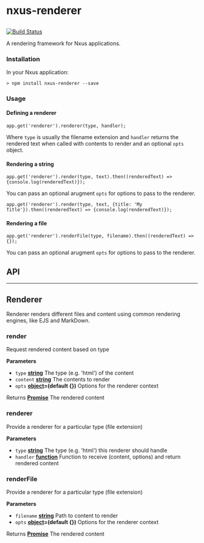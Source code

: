 # nxus-renderer

## 

[![Build Status](https://travis-ci.org/nxus/renderer.svg?branch=master)](https://travis-ci.org/nxus/renderer)

A rendering framework for Nxus applications.

### Installation

In your Nxus application:

    > npm install nxus-renderer --save

### Usage

#### Defining a renderer

    app.get('renderer').renderer(type, handler);

Where `type` is usually the filename extension and `handler` returns the rendered text when called with contents to render and an optional `opts` object.

#### Rendering a string

    app.get('renderer').render(type, text).then((renderedText) => {console.log(renderedText)});

You can pass an optional arugment `opts` for options to pass to the renderer.

    app.get('renderer').render(type, text, {title: 'My Title'}).then((renderedText) => {console.log(renderedText)});

#### Rendering a file

    app.get('renderer').renderFile(type, filename).then((renderedText) => {});

You can pass an optional arugment `opts` for options to pass to the renderer.

## API

* * *

## Renderer

Renderer renders different files and content using common rendering engines, like EJS and MarkDown.

### render

Request rendered content based on type

**Parameters**

-   `type` **[string](https://developer.mozilla.org/en-US/docs/Web/JavaScript/Reference/Global_Objects/String)** The type (e.g. 'html') of the content
-   `content` **[string](https://developer.mozilla.org/en-US/docs/Web/JavaScript/Reference/Global_Objects/String)** The contents to render
-   `opts` **[object](https://developer.mozilla.org/en-US/docs/Web/JavaScript/Reference/Global_Objects/Object)=(default {})** Options for the renderer context

Returns **[Promise](https://developer.mozilla.org/en-US/docs/Web/JavaScript/Reference/Global_Objects/Promise)** The rendered content

### renderer

Provide a renderer for a particular type (file extension)

**Parameters**

-   `type` **[string](https://developer.mozilla.org/en-US/docs/Web/JavaScript/Reference/Global_Objects/String)** The type (e.g. 'html') this renderer should handle
-   `handler` **[function](https://developer.mozilla.org/en-US/docs/Web/JavaScript/Reference/Statements/function)** Function to receive (content, options) and return rendered content

### renderFile

Provide a renderer for a particular type (file extension)

**Parameters**

-   `filename` **[string](https://developer.mozilla.org/en-US/docs/Web/JavaScript/Reference/Global_Objects/String)** Path to content to render
-   `opts` **[object](https://developer.mozilla.org/en-US/docs/Web/JavaScript/Reference/Global_Objects/Object)=(default {})** Options for the renderer context

Returns **[Promise](https://developer.mozilla.org/en-US/docs/Web/JavaScript/Reference/Global_Objects/Promise)** The rendered content
